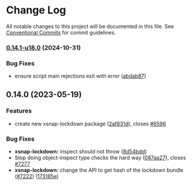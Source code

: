 # Change Log

All notable changes to this project will be documented in this file.
See [Conventional Commits](https://conventionalcommits.org) for commit guidelines.

### [0.14.1-u18.0](https://github.com/Agoric/agoric-sdk/compare/@agoric/xsnap-lockdown@0.14.0...@agoric/xsnap-lockdown@0.14.1-u18.0) (2024-10-31)


### Bug Fixes

* ensure script main rejections exit with error ([abdab87](https://github.com/Agoric/agoric-sdk/commit/abdab879014a5c3124ebd0e9246995ac6b1ce6e5))



## 0.14.0 (2023-05-19)


### Features

* create new xsnap-lockdown package ([2af831d](https://github.com/Agoric/agoric-sdk/commit/2af831d9683a4080168ee267e8d57227d2167f37)), closes [#6596](https://github.com/Agoric/agoric-sdk/issues/6596)


### Bug Fixes

* **xsnap-lockdown:** inspect should not throw ([8d54bdd](https://github.com/Agoric/agoric-sdk/commit/8d54bdd19abc3098b92d02f266f883dcb637bf05))
* Stop doing object-inspect type checks the hard way ([087aa27](https://github.com/Agoric/agoric-sdk/commit/087aa27f2dfd6444e4cc969956c621b3bf581940)), closes [#7277](https://github.com/Agoric/agoric-sdk/issues/7277)
* **xsnap-lockdown:** change the API to get hash of the lockdown bundle ([#7222](https://github.com/Agoric/agoric-sdk/issues/7222)) ([173185e](https://github.com/Agoric/agoric-sdk/commit/173185e47154c12e025bc38478283087439058f9))
